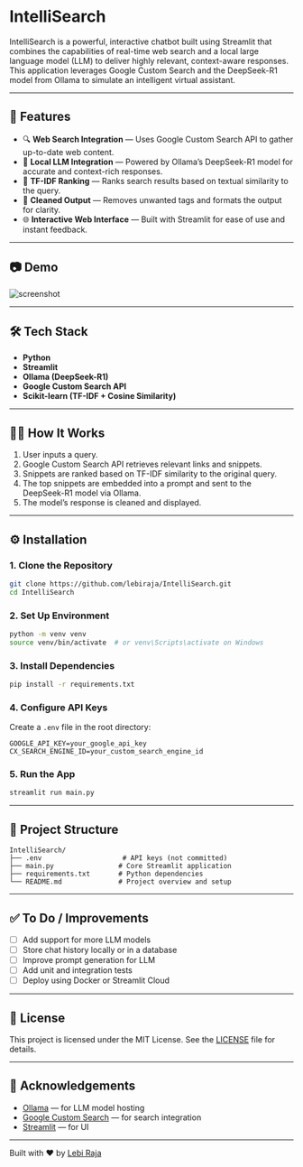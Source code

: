 # IntelliSearch

IntelliSearch is a powerful, interactive chatbot built using Streamlit that combines the capabilities of real-time web search and a local large language model (LLM) to deliver highly relevant, context-aware responses. This application leverages Google Custom Search and the DeepSeek-R1 model from Ollama to simulate an intelligent virtual assistant.



---

## 🚀 Features

- 🔍 **Web Search Integration** — Uses Google Custom Search API to gather up-to-date web content.
- 🧠 **Local LLM Integration** — Powered by Ollama’s DeepSeek-R1 model for accurate and context-rich responses.
- 🧮 **TF-IDF Ranking** — Ranks search results based on textual similarity to the query.
- 🧼 **Cleaned Output** — Removes unwanted tags and formats the output for clarity.
- 🌐 **Interactive Web Interface** — Built with Streamlit for ease of use and instant feedback.

---

## 📷 Demo

![screenshot](https://github.com/lebiraja/IntelliSearch/assets/demo.png) <!-- Add screenshot path if available -->

---

## 🛠️ Tech Stack

- **Python**
- **Streamlit**
- **Ollama (DeepSeek-R1)**
- **Google Custom Search API**
- **Scikit-learn (TF-IDF + Cosine Similarity)**

---

## 🧑‍💻 How It Works

1. User inputs a query.
2. Google Custom Search API retrieves relevant links and snippets.
3. Snippets are ranked based on TF-IDF similarity to the original query.
4. The top snippets are embedded into a prompt and sent to the DeepSeek-R1 model via Ollama.
5. The model’s response is cleaned and displayed.

---

## ⚙️ Installation

### 1. Clone the Repository
```bash
git clone https://github.com/lebiraja/IntelliSearch.git
cd IntelliSearch
```

### 2. Set Up Environment
```bash
python -m venv venv
source venv/bin/activate  # or venv\Scripts\activate on Windows
```

### 3. Install Dependencies
```bash
pip install -r requirements.txt
```

### 4. Configure API Keys
Create a `.env` file in the root directory:
```
GOOGLE_API_KEY=your_google_api_key
CX_SEARCH_ENGINE_ID=your_custom_search_engine_id
```

### 5. Run the App
```bash
streamlit run main.py
```

---

## 📂 Project Structure

```
IntelliSearch/
├── .env                    # API keys (not committed)
├── main.py                # Core Streamlit application
├── requirements.txt       # Python dependencies
└── README.md              # Project overview and setup
```

---

## ✅ To Do / Improvements

- [ ] Add support for more LLM models
- [ ] Store chat history locally or in a database
- [ ] Improve prompt generation for LLM
- [ ] Add unit and integration tests
- [ ] Deploy using Docker or Streamlit Cloud

---

## 📜 License

This project is licensed under the MIT License. See the [LICENSE](LICENSE) file for details.

---

## 🙌 Acknowledgements

- [Ollama](https://ollama.com/) — for LLM model hosting
- [Google Custom Search](https://programmablesearchengine.google.com/about/) — for search integration
- [Streamlit](https://streamlit.io/) — for UI

---

Built with ❤️ by [Lebi Raja](https://github.com/lebiraja)


